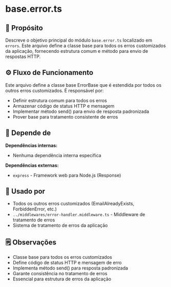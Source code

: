 # base.error.ts

## 📘 Propósito
Descreve o objetivo principal do módulo `base.error.ts` localizado em `errors`. Este arquivo define a classe base para todos os erros customizados da aplicação, fornecendo estrutura comum e método para envio de respostas HTTP.

## ⚙️ Fluxo de Funcionamento
Este arquivo define a classe base ErrorBase que é estendida por todos os outros erros customizados. É responsável por:
- Definir estrutura comum para todos os erros
- Armazenar código de status HTTP e mensagem
- Implementar método send() para envio de resposta padronizada
- Prover base para tratamento consistente de erros

## 🔗 Depende de
**Dependências internas:**
- Nenhuma dependência interna específica

**Dependências externas:**
- `express` - Framework web para Node.js (Response)

## 🧩 Usado por
- Todos os outros erros customizados (EmailAlreadyExists, ForbiddenError, etc.)
- `../middlewares/error-handler.middleware.ts` - Middleware de tratamento de erros
- Sistema de tratamento de erros da aplicação

## 🗒️ Observações
- Classe base para todos os erros customizados
- Define código de status HTTP e mensagem de erro
- Implementa método send() para resposta padronizada
- Garante consistência no tratamento de erros
- Essencial para estrutura de erros da aplicação
